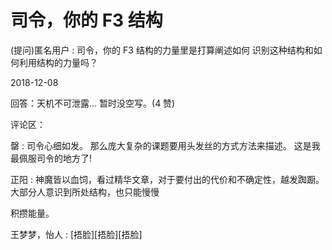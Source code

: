 # 司令，你的 F3 结构

(提问)匿名用户 : 司令，你的 F3 结构的力量里是打算阐述如何 识别这种结构和如何利用结构的力量吗？

2018-12-08

回答：天机不可泄露... 暂时没空写。(4 赞)

评论区：

罄 : 司令心细如发。 那么庞大复杂的课题要用头发丝的方式方法来描述。 这是我最佩服司令的地方了!

正阳 : 神魔皆以血饲，看过精华文章，对于要付出的代价和不确定性，越发踟蹰。大部分人意识到所处结构，也只能慢慢

积攒能量。

王梦梦，怡人 : [捂脸][捂脸][捂脸]